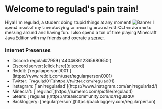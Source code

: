 # Welcome to regulad's pain train!
Hiya! I'm regulad, a student doing stupid things at any moment!
![Banner](banner.png)
I spend most of my time studying or messing around with CLI enviorments messing around and having fun.
I also spend a ton of time playing Minecraft Java Edition with my friends and operate a [server](minecraft).
### Internet Presenses
<ul>
  <li>Discord: 
regulad#7959 (`440468612365680650`)
</li>
  <li>Discord server: 
[click here](discord)
  </li>
  <li>Reddit: 
[`regularperson0001`](https://www.reddit.com/user/regularperson0001)
</li>
  <li>Twitter: 
[`regulad01`](https://twitter.com/regulad01)
</li>
  <li>Instagram: 
[`anirregularlad`](https://www.instagram.com/anirregularlad/)
</li>
  <li>Minecraft: 
[`regulad`](https://namemc.com/profile/regulad.1)
</li>
  <li>Steam: 
[`regulad`](https://steamcommunity.com/id/regulad0)
</li>
  <li>Backloggery: 
[`regularperson`](https://backloggery.com/regularperson)
</li>
</ul>
